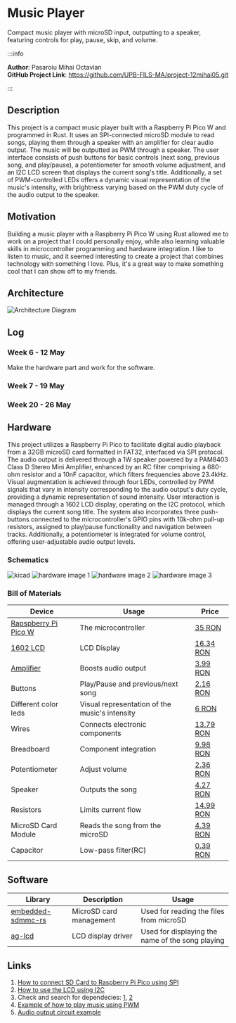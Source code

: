 # Music Player
Compact music player with microSD input, outputting to a speaker, featuring controls for play, pause, skip, and volume.

:::info 

**Author**: Pasaroiu Mihai Octavian \
**GitHub Project Link**: https://github.com/UPB-FILS-MA/project-12mihai05.git

:::

## Description

This project is a compact music player built with a Raspberry Pi Pico W and programmed in Rust. It uses an SPI-connected microSD module to read songs, playing them through a speaker with an amplifier for clear audio output. The music will be outputted as PWM through a speaker. The user interface consists of push buttons for basic controls (next song, previous song, and play/pause), a potentiometer for smooth volume adjustment, and an I2C LCD screen that displays the current song's title. 
Additionally, a set of PWM-controlled LEDs offers a dynamic visual representation of the music's intensity, with brightness varying based on the PWM duty cycle of the audio output to the speaker.

## Motivation

Building a music player with a Raspberry Pi Pico W using Rust allowed me to work on a project that I could personally enjoy, while also learning valuable skills in microcontroller programming and hardware integration. I like to listen to music, and it seemed interesting to create a project that combines technology with something I love. Plus, it's a great way to make something cool that I can show off to my friends.

## Architecture 

![Architecture Diagram](arhitecture.png)

## Log

<!-- write every week your progress here -->

### Week 6 - 12 May
Make the hardware part and work for the software.
### Week 7 - 19 May

### Week 20 - 26 May

## Hardware

This project utilizes a Raspberry Pi Pico to facilitate digital audio playback from a 32GB microSD card formatted in FAT32, interfaced via SPI protocol. The audio output is delivered through a 1W speaker powered by a PAM8403 Class D Stereo Mini Amplifier, enhanced by an RC filter comprising a 680-ohm resistor and a 10nF capacitor, which filters frequencies above 23.4kHz. Visual augmentation is achieved through four LEDs, controlled by PWM signals that vary in intensity corresponding to the audio output's duty cycle, providing a dynamic representation of sound intensity. User interaction is managed through a 1602 LCD display, operating on the I2C protocol, which displays the current song title. The system also incorporates three push-buttons connected to the microcontroller's GPIO pins with 10k-ohm pull-up resistors, assigned to play/pause functionality and navigation between tracks. Additionally, a potentiometer is integrated for volume control, offering user-adjustable audio output levels.

### Schematics

  ![kicad](kicad.png)
  ![hardware image 1](hardware_1.jpg)
  ![hardware image 2](hardware_2.jpg)
  ![hardware image 3](hardware_3.jpg)

### Bill of Materials

<!-- Fill out this table with all the hardware components that you might need.

The format is 
```
| [Device](link://to/device) | This is used ... | [price](link://to/store) |

```

-->

| Device | Usage | Price |
|--------|--------|-------|
| [Rapspberry Pi Pico W](https://www.raspberrypi.com/documentation/microcontrollers/raspberry-pi-pico.html) | The microcontroller | [35 RON](https://www.optimusdigital.ro/en/raspberry-pi-boards/12394-raspberry-pi-pico-w.html) |
| [1602 LCD](https://www.waveshare.com/datasheet/LCD_en_PDF/LCD1602.pdf) | LCD Display | [16.34 RON](https://www.optimusdigital.ro/ro/optoelectronice-lcd-uri/2894-lcd-cu-interfata-i2c-si-backlight-albastru.html?search_query=LCD+1602+cu+Interfata+I2C+si+Backlight+Albastru&results=2) |
| [Amplifier](https://www.mouser.com/datasheet/2/115/PAM8403-247318.pdf) | Boosts audio output | [3.99 RON](https://www.optimusdigital.ro/ro/audio-amplificatoare-audio/165-amplificator-in-miniatura.html) |
| Buttons | Play/Pause and previous/next song | [2.16 RON](https://www.optimusdigital.ro/ro/butoane-i-comutatoare/1119-buton-6x6x6.html) |
| Different color leds | Visual representation of the music's intensity | [6 RON](https://www.optimusdigital.ro/ro/optoelectronice-led-uri/696-led-rou-de-3-mm-cu-lentile-difuze.html?search_query=LED+Ro%C8%99u+de+3+mm+cu+Lentile+Difuze&results=2) |
| Wires | Connects electronic components | [13.79 RON](https://www.optimusdigital.ro/ro/fire-fire-mufate/12-set-de-cabluri-pentru-breadboard.html) |
| Breadboard | Component integration | [9.98 RON](https://www.optimusdigital.ro/ro/fire-fire-mufate/12-set-de-cabluri-pentru-breadboard.html) |
| Potentiometer | Adjust volume | [2.36 RON](https://www.optimusdigital.ro/ro/componente-electronice-potentiometre/901-rezistor-variabil-10k-wh148.html?search_query=Rezistor+Variabil+10k+WH148+%28Poten%C8%9Biometru%29&results=2) |
| Speaker | Outputs the song | [4.27 RON](https://www.optimusdigital.ro/ro/audio-difuzoare/2147-difuzor-de-1-w.html?search_query=Difuzor+de+1+W&results=100) |
| Resistors | Limits current flow | [14.99 RON](https://www.optimusdigital.ro/ro/componente-electronice-rezistoare/33-rezistoare-set.html) |
| MicroSD Card Module | Reads the song from the microSD| [4.39 RON](https://www.optimusdigital.ro/ro/componente-electronice-rezistoare/33-rezistoare-set.html) |
| Capacitor | Low-pass filter(RC) | [0.39 RON](https://www.optimusdigital.ro/en/capacitors/2749-capacitor-10nf.html) |




## Software

| Library | Description | Usage |
|---------|-------------|-------|
| [embedded-sdmmc-rs](https://github.com/rust-embedded-community/embedded-sdmmc-rs) | MicroSD card management | Used for reading the files from microSD |
| [ag-lcd](https://github.com/mjhouse/ag-lcd) | LCD display driver | Used for displaying the name of the song playing |

## Links

<!-- Add a few links that inspired you and that you think you will use for your project -->

1. [How to connect SD Card to Raspberry Pi Pico using SPI](https://www.youtube.com/watch?v=JrYT7aJnP_I)
2. [How to use the LCD using I2C](https://www.tomshardware.com/how-to/lcd-display-raspberry-pi-pico)
3. Check and search for dependecies: [1](https://docs.rs/), [2](https://crates.io/)
4. [Example of how to play music using PWM](https://bandarra.me/2022/08/02/Play-Music-with-the-Raspberry-Pi-Pico-and-Rust/)
5. [Audio output circuit example](https://www.hackster.io/news/learn-how-to-use-pwm-to-generate-an-audio-signal-from-your-raspberry-pi-pico-00347dece8b8)